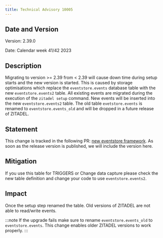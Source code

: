 ```yaml
---
title: Technical Advisory 10005
---
```


## Date and Version

Version: 2.39.0

Date: Calendar week 41/42 2023

## Description

Migrating to version >= 2.39 from < 2.39 will cause down time during setup starts and the new version is started.
This is caused by storage optimisations which replace the `eventstore.events` database table with the new `eventstore.events2` table.
All existing events are migrated during the execution of the `zitadel setup` command.
New events will be inserted into the new `eventstore.events2` table. The old table `evetstore.events` is renamed to `eventstore.events_old` and will be dropped in a future release of ZITADEL.

## Statement

This change is tracked in the following PR: [new eventstore framework](https://github.com/Tualua/zitadel-ldapfix/issues/5358).
As soon as the release version is published, we will include the version here.

## Mitigation

If you use this table for TRIGGERS or Change data capture please check the new table definition and change your code to use `eventstore.events2`.

## Impact

Once the setup step renamed the table. Old versions of ZITADEL are not able to read/write events.

:::note
If the upgrade fails make sure to rename `eventstore.events_old` to `eventstore.events`. This change enables older ZITADEL versions to work properly.
:::
